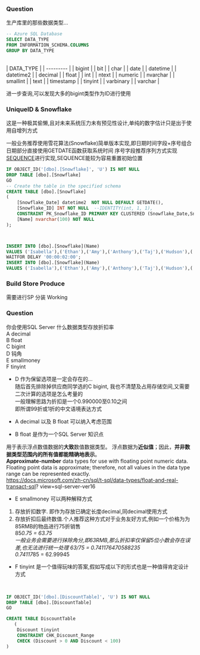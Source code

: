 ### Question
生产库里的那些数据类型...
<BR>

```SQL
-- Azure SQL Database 
SELECT DATA_TYPE
FROM INFORMATION_SCHEMA.COLUMNS
GROUP BY DATA_TYPE
```

<BR>  
| DATA_TYPE |
| --------- |
| bigint    |
| bit       |
| char      |
| date      |
| datetime  |
| datetime2 |
| decimal   |
| float     |
| int       |
| ntext     |
| numeric   |
| nvarchar  |
| smallint  |
| text      |
| timestamp |
| tinyint   |
| varbinary |
| varchar   |
<BR> 

进一步查询,可以发现大多的bigint类型作为ID进行使用<BR>
### UniqueID & Snowflake
这是一种极其偷懒,且对未来系统压力未有预见性设计,单纯的数字估计只是出于使用自增列方式<BR>

一般业务推荐使用雪花算法(Snowflake)简单版本实现,即日期时间字段+序号组合
日期部分直接使用GETDATE函数获取系统时间
序号字段推荐序列方式实现[SEQUENCE](https://docs.microsoft.com/en-us/sql/t-sql/statements/create-sequence-transact-sql?view=sql-server-ver15)进行实现,SEQUENCE能较为容易重置初始位置
<BR>

```SQL
IF OBJECT_ID('[dbo].[Snowflake]', 'U') IS NOT NULL
DROP TABLE [dbo].[Snowflake]
GO
-- Create the table in the specified schema
CREATE TABLE [dbo].[Snowflake]
(
    [Snowflake_Date] datetime2  NOT NULL DEFAULT GETDATE(),
    [Snowflake_ID] INT NOT NULL  --IDENTITY(int, 1, 1),
    CONSTRAINT PK_Snowflake_ID PRIMARY KEY CLUSTERED (Snowflake_Date,Snowflake_ID),
    [Name] nvarchar(100) NOT NULL
);



INSERT INTO [dbo].[Snowflake](Name) 
VALUES ('Isabella'),('Ethan'),('Amy'),('Anthony'),('Taj'),('Hudson'),('Jack'),('Piper')
WAITFOR DELAY '00:00:02:00';
INSERT INTO [dbo].[Snowflake](Name) 
VALUES ('Isabella'),('Ethan'),('Amy'),('Anthony'),('Taj'),('Hudson'),('Jack'),('Piper')
```

### Build Store Produce

需要进行SP 分装
Working

### Question
你会使用SQL Server 什么数据类型存放折扣率 <BR>
A decimal<BR>
B float<BR>
C bigint<BR>
D 钝角<BR>
E smallmoney<BR>
F tinyint<BR>

 - D 作为保留选项是一定会存在的...<BR>
随后首先排除掉供应商同学选的C bigint, 我也不清楚及占用存储空间,又需要二次计算的选项是怎么考量的<BR>
一般理解思路为折扣是一个0.990000至0.10之间<BR>
即所谓99折或1折的中文语境表达方式<BR>

 - A decimal 以及 B float 可以纳入考虑范围<BR>
 - B float 是作为一个SQL Server 知识点<BR>

用于表示浮点数值数据的**大致**数值数据类型。 浮点数据为**近似值**；因此，**并非数据类型范围内的所有值都能精确地表示**。<BR>
**Approximate-number** data types for use with floating point numeric data. Floating point data is approximate; therefore, not all values in the data type range can be represented exactly.<BR>
https://docs.microsoft.com/zh-cn/sql/t-sql/data-types/float-and-real-transact-sql?
view=sql-server-ver16
<BR>

 - E smallmoney 可以两种解释方式
1. 存放折扣数字. 即作为存放已确定长度decimal,同decimal使用方式
2. 存放折扣后最终数值.个人推荐这种方式对于业务友好方式,例如一个价格为为85RMB的物品进行75折销售<BR>
    85*0.75 = 63.75<BR>
    一般业务会需要进行抹除角分,即63RMB,那么折扣率仅保留5位小数会存在误差,也无法进行统一处理
    63/75 = 0.741176470588235<BR>
    0.74117*85 = 62.99945<BR>

 - F tinyint 是一个值得玩味的答案,假如写成以下的形式也是一种值得肯定设计方式
<BR>

```SQL
IF OBJECT_ID('[dbo].[DiscountTable]', 'U') IS NOT NULL
DROP TABLE [dbo].[DiscountTable]
GO

CREATE TABLE DiscountTable  
   (  
    Discount tinyint
    CONSTRAINT CHK_Discount_Range   
    CHECK (Discount > 0 AND Discount < 100)
)
```
<BR>


